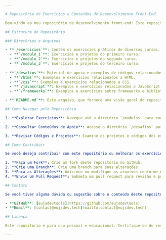 ```yaml
---

# Repositório de Exercícios e Conteúdos de Desenvolvimento Front-End

Bem-vindo ao meu repositório de desenvolvimento front-end! Este repositório contém uma coleção de exercícios e conteúdos relacionados a vários cursos que estou cursando na área de desenvolvimento web. O objetivo é consolidar e compartilhar o conhecimento adquirido durante os cursos, além de fornecer exemplos práticos de conceitos e técnicas de front-end.

## Estrutura do Repositório

### Diretórios e Arquivos

- **`/exercicios`**: Contém os exercícios práticos de diversos cursos, organizados por modulos do curso.
  - **`/modulo_1`**: Exercícios e projetos do primeiro curso.
  - **`/modulo_2`**: Exercícios e projetos do segundo curso.
  - **`/modulo_3`**: Exercícios e projetos do terceiro curso.
  
- **`/desafios`**: Material de apoio e exemplos de códigos relacionados aos conceitos estudados.
  - **`/html`**: Exemplos e exercícios relacionados a HTML.
  - **`/css`**: Exemplos e exercícios relacionados a CSS.
  - **`/javascript`**: Exemplos e exercícios relacionados a JavaScript.
  - **`/frameworks`**: Exemplos e exercícios sobre frameworks e bibliotecas front-end (como React, Vue.js, etc.).

- **`README.md`**: Este arquivo, que fornece uma visão geral do repositório e instruções sobre como navegar e utilizar os conteúdos.

## Como Navegar pelo Repositório

1. **Explorar Exercícios**: Navegue até o diretório `/modulos` para encontrar exercícios organizados por modulos. Cada diretório pode conter arquivos de código, imagens e outros recursos relacionados aos exercícios.

2. **Consultar Conteúdos de Apoio**: Acesse o diretório `/desafios` para revisar exemplos de código e material de apoio. Aqui você encontrará exemplos de HTML, CSS, JavaScript e frameworks populares.

3. **Revisar Códigos e Projetos**: Examine os projetos e códigos dos exercícios para ver como diferentes conceitos são aplicados na prática.

## Como Contribuir

Se você deseja contribuir com este repositório ou melhorar os exercícios e conteúdos, siga estes passos:

1. **Faça um Fork**: Crie um fork deste repositório no GitHub.
2. **Crie uma Branch**: Crie uma branch para suas alterações.
3. **Faça as Alterações**: Adicione ou modifique os arquivos conforme necessário.
4. **Envie um Pull Request**: Submeta um pull request para revisão e possível integração das suas mudanças.

## Contato

Se você tiver alguma dúvida ou sugestão sobre o conteúdo deste repositório, sinta-se à vontade para me contatar através das seguintes plataformas:

- **GitHub**: [eujsdevtools](https://github.com/eujsdevtools)
- **Email**: [contact@eujsdev.tech](mailto:contact@eujsdev.tech)

## Licença

Este repositório é para uso pessoal e educacional. Certifique-se de respeitar as licenças e direitos autorais dos conteúdos e cursos utilizados.

---
```

